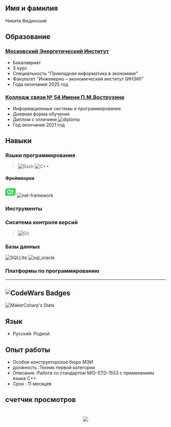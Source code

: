 ## Имя и фамилия
Никита Фединский

## Образование
### [Московский Энергетический Институт](https://mpei.ru/Pages/default.aspx)
- Бакалавриат
- 3 курс 
- Cпециальность "Прикладная информатика в экономике"
- Факультет "Инженерно – экономический институт (ИНЭИ)"
- Года окончания 2025 год
### [Колледж связи № 54 Имени П.М.Вострухина](https://www.ks54.ru/)
- Информационные системы и программирование
- Дневная форма обучения
- Диплом с отличием <img width="10" height="10" src="https://img.icons8.com/ios-filled/50/FA5252/diploma.png" alt="diploma"/>
- Год окончания 2021 год
## Навыки
### Языки программирования
>![Bash](https://img.icons8.com/color/48/bash.png) 
![C++](https://img.icons8.com/fluency/48/c-plus-plus-logo.png)
#### Фреймворки 
<img src="https://github.com/devicons/devicon/blob/master/icons/qt/qt-original.svg" width="32" height="32" alt="Qt Icon"></img>
<img width="32" height="32" src="https://img.icons8.com/color/48/net-framework.png" alt="net-framework"></img>
### Инструменты
### Сиситема контроля версий
>![Git](https://img.icons8.com/color/48/git.png)
### Базы данных
![SQLLIte](https://img.icons8.com/ios/50/sqlite.png)
![sql_oracle](https://img.icons8.com/color/48/oracle-logo.png)
### Платформы по программированию
---
![CodeWars Badges](https://www.codewars.com/users/MakerCsharp/badges/large)
---
![MakerCsharp's Stats](https://github-readme-stats.vercel.app/api?username=MakerCsharp&theme=dracula&show_icons=true&hide_border=true&count_private=true)

## Язык
- Русский: Родной

## Опыт работы 
- Особое конструкторское бюро МЭИ
- должность :Техник первой категории 
- Описание :Работа со стандартом MIO-STD-1553 c применением языка C++
- Срок : 11 месяцев 
## счетчик просмотров 
<div align="center" style="margin: 40px 0">
   <a href="https://github.com/MakerCsharp/MakerCshar/github-profile-views-counter">
       <img width="175px" src="https://komarev.com/ghpvc/?username=MakerCsharp&color=DE002D">
   </a>
</div>
